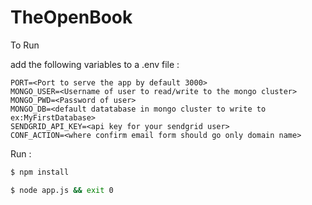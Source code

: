 # TheOpenBook

To Run

add the following variables to a .env file : 
```
PORT=<Port to serve the app by default 3000>
MONGO_USER=<Username of user to read/write to the mongo cluster>
MONGO_PWD=<Password of user>
MONGO_DB=<default datatabase in mongo cluster to write to ex:MyFirstDatabase>
SENDGRID_API_KEY=<api key for your sendgrid user>
CONF_ACTION=<where confirm email form should go only domain name>
```
Run : 

```sh
$ npm install

$ node app.js && exit 0

```